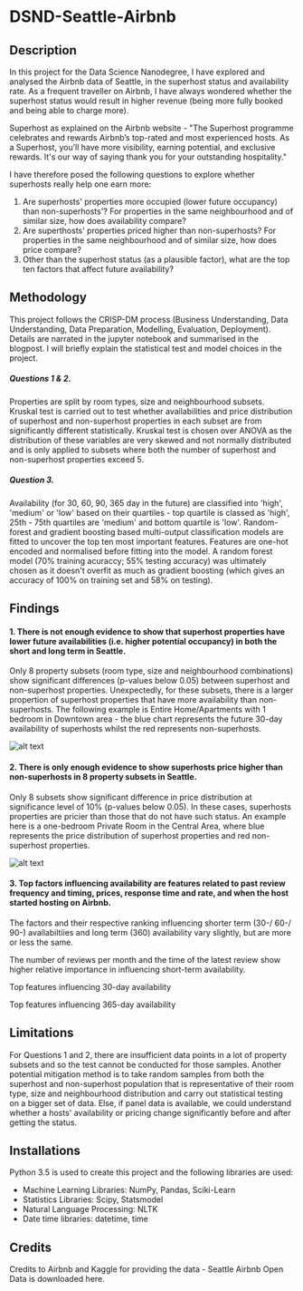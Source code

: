 # DSND-Seattle-Airbnb

## Description
In this project for the Data Science Nanodegree, I have explored and analysed the Airbnb data of Seattle, in the superhost status and availability rate. As a frequent traveller on Airbnb, I have always wondered whether the superhost status would result in higher revenue (being more fully booked and being able to charge more). 

Superhost as explained on the Airbnb website - "The Superhost programme celebrates and rewards Airbnb’s top-rated and most experienced hosts. As a Superhost, you’ll have more visibility, earning potential, and exclusive rewards. It's our way of saying thank you for your outstanding hospitality." 

I have therefore posed the following questions to explore whether superhosts really help one earn more:

1. Are superhosts' properties more occupied (lower future occupancy) than non-superhosts'? For properties in the same neighbourhood and of similar size, how does availability compare?
2. Are superthosts' properties priced higher than non-superhosts? For properties in the same neighbourhood and of similar size, how does price compare?
3. Other than the superhost status (as a plausible factor), what are the top ten factors that affect future availability?


## Methodology 
This project follows the CRISP-DM process (Business Understanding, Data Understanding, Data Preparation, Modelling, Evaluation, Deployment). Details are narrated in the jupyter notebook and summarised in the blogpost. I will briefly explain the statistical test and model choices in the project.

##### Questions 1 & 2. 
Properties are split by room types, size and neighbourhood subsets. Kruskal test is carried out to test whether availabilities and price  distribution of superhost and non-superhost properties in each subset are from significantly different statistically. Kruskal test is chosen over ANOVA as the distribution of these variables are very skewed and not normally distributed and is only applied to subsets where both the number of superhost and non-superhost properties exceed 5.

##### Question 3.
Availability (for 30, 60, 90, 365 day in the future) are classified into 'high', 'medium' or 'low' based on their quartiles - top quartile is classed as 'high', 25th - 75th quartiles are 'medium' and bottom quartile is 'low'. Random-forest and gradient boosting based multi-output classification models are fitted to uncover the top ten most important features. Features are one-hot encoded and normalised before fitting into the model. A random forest model (70% training acuraccy; 55% testing accuracy) was ultimately chosen as it doesn't overfit as much as gradient boosting (which gives an accuracy of 100% on training set and 58% on testing).


## Findings

#### 1. There is not enough evidence to show that superhost properties have lower future availabilities (i.e. higher potential occupancy) in both the short and long term in Seattle.

Only 8 property subsets (room type, size and neighbourhood combinations) show significant differences (p-values below 0.05) between superhost and non-superhost properties. Unexpectedly, for these subsets, there is a larger propertion of superhost properties that have more availability than non-superhosts. The following example is Entire Home/Apartments with 1 bedroom in Downtown area - the blue chart represents the future 30-day availability of superhosts whilst the red represents non-superhosts.

![alt text](https://raw.githubusercontent.com/username/projectname/branch/path/to/img.png)

#### 2. There is only enough evidence to show superhosts price higher than non-superhosts in 8 property subsets in Seattle.

Only 8 subsets show significant difference in price distribution at significance level of 10% (p-values below 0.05). In these cases, superhosts properties are pricier than those that do not have such status. An example here is a one-bedroom Private Room in the Central Area, where blue represents the price distribution of superhost properties and red non-superhost properties.

![alt text](https://raw.githubusercontent.com/username/projectname/branch/path/to/img.png)

#### 3. Top factors influencing availability are features related to past review frequency and timing, prices, response time and rate, and when the host started hosting on Airbnb.

The factors and their respective ranking influencing shorter term (30-/ 60-/ 90-) availabiltiies and long term (360) availability vary slightly, but are more or less the same. 

The number of reviews per month and the time of the latest review show higher relative importance in influencing short-term availability.

Top features influencing 30-day availability


Top features influencing 365-day availability


## Limitations
For Questions 1 and 2, there are insufficient data points in a lot of property subsets and so the test cannot be conducted for those samples. Another potential mitigation method is to take random samples from both the superhost and non-superhost population that is representative of their room type, size and neighbourhood distribution and carry out statistical testing on a bigger set of data. Else, if panel data is available, we could understand whether a hosts' availability or pricing change significantly before and after getting the status.




## Installations
Python 3.5 is used to create this project and the following libraries are used:

- Machine Learning Libraries: NumPy, Pandas, Sciki-Learn
- Statistics Libraries: Scipy, Statsmodel
- Natural Language Processing: NLTK
- Date time libraries: datetime, time


## Credits
Credits to Airbnb and Kaggle for providing the data - Seattle Airbnb Open Data is downloaded here.
